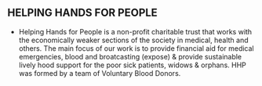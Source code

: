 ## HELPING HANDS FOR PEOPLE

- Helping Hands for People is a non-profit charitable trust that works with the economically weaker sections of the society in medical, health and others. The main focus of our work is to provide financial aid for medical emergencies, blood and broatcasting (expose) & provide sustainable lively hood support for the poor sick patients, widows & orphans. HHP was formed by a team of Voluntary Blood Donors.